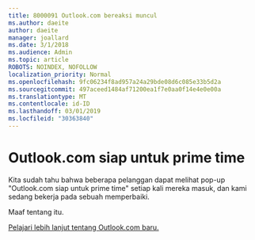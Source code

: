 ```yaml
---
title: 8000091 Outlook.com bereaksi muncul
ms.author: daeite
author: daeite
manager: joallard
ms.date: 3/1/2018
ms.audience: Admin
ms.topic: article
ROBOTS: NOINDEX, NOFOLLOW
localization_priority: Normal
ms.openlocfilehash: 9fc06234f8ad957a24a29bde08d6c085e33b5d2a
ms.sourcegitcommit: 497aceed1484af71200ea1f7e0aa0f14e4e0e00a
ms.translationtype: MT
ms.contentlocale: id-ID
ms.lasthandoff: 03/01/2019
ms.locfileid: "30363840"
---
```

# <a name="outlookcom-is-ready-for-prime-time"></a>Outlook.com siap untuk prime time

Kita sudah tahu bahwa beberapa pelanggan dapat melihat pop-up "Outlook.com siap untuk prime time" setiap kali mereka masuk, dan kami sedang bekerja pada sebuah memperbaiki.

Maaf tentang itu.

[Pelajari lebih lanjut tentang Outlook.com baru.](https://go.microsoft.com/fwlink/p/?linkid=2001300)